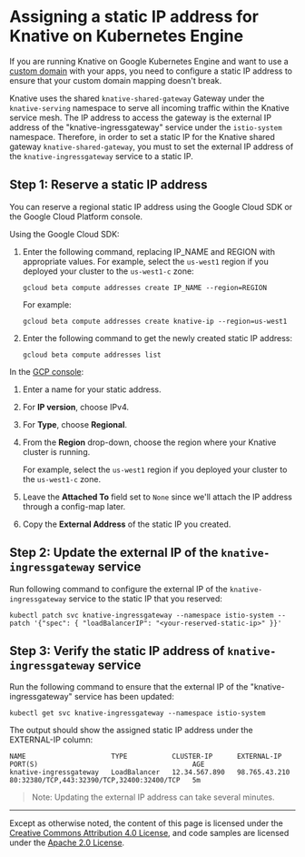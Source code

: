 # Assigning a static IP address for Knative on Kubernetes Engine

If you are running Knative on Google Kubernetes Engine and want to use a
[custom domain](./using-a-custom-domain.md) with your apps, you need to configure a
static IP address to ensure that your custom domain mapping doesn't break.

Knative uses the shared `knative-shared-gateway` Gateway under the
`knative-serving` namespace to serve all incoming traffic within the
Knative service mesh. The IP address to access the gateway is the
external IP address of the "knative-ingressgateway" service under the
`istio-system` namespace. Therefore, in order to set a static IP for the
Knative shared gateway `knative-shared-gateway`, you must to set the
external IP address of the `knative-ingressgateway` service to a static IP.

## Step 1: Reserve a static IP address

You can reserve a regional static IP address using the Google Cloud SDK or the
Google Cloud Platform console.

Using the Google Cloud SDK:

1.  Enter the following command, replacing IP_NAME and REGION with appropriate
    values. For example, select the `us-west1` region if you deployed your
    cluster to the `us-west1-c` zone:
    ```shell
    gcloud beta compute addresses create IP_NAME --region=REGION
    ```
    For example:
    ```shell
    gcloud beta compute addresses create knative-ip --region=us-west1
    ```
1.  Enter the following command to get the newly created static IP address:
    ```shell
    gcloud beta compute addresses list
    ```

In the [GCP console](https://console.cloud.google.com/networking/addresses/add?_ga=2.97521754.-475089713.1523374982):

1.  Enter a name for your static address.
1.  For **IP version**, choose IPv4.
1.  For **Type**, choose **Regional**.
1.  From the **Region** drop-down, choose the region where your Knative cluster is running.

    For example, select the `us-west1` region if you deployed your cluster to the `us-west1-c` zone.

1.  Leave the **Attached To** field set to `None` since we'll attach the IP address through a config-map later.
1.  Copy the **External Address** of the static IP you created.

## Step 2: Update the external IP of the `knative-ingressgateway` service

Run following command to configure the external IP of the
`knative-ingressgateway` service to the static IP that you reserved:

```shell
kubectl patch svc knative-ingressgateway --namespace istio-system --patch '{"spec": { "loadBalancerIP": "<your-reserved-static-ip>" }}'
```

## Step 3: Verify the static IP address of `knative-ingressgateway` service

Run the following command to ensure that the external IP of the "knative-ingressgateway" service has been updated:

```shell
kubectl get svc knative-ingressgateway --namespace istio-system
```

The output should show the assigned static IP address under the EXTERNAL-IP column:

```
NAME                     TYPE           CLUSTER-IP      EXTERNAL-IP     PORT(S)                                      AGE
knative-ingressgateway   LoadBalancer   12.34.567.890   98.765.43.210   80:32380/TCP,443:32390/TCP,32400:32400/TCP   5m
```

> Note: Updating the external IP address can take several minutes.

---

Except as otherwise noted, the content of this page is licensed under the
[Creative Commons Attribution 4.0 License](https://creativecommons.org/licenses/by/4.0/),
and code samples are licensed under the
[Apache 2.0 License](https://www.apache.org/licenses/LICENSE-2.0).
